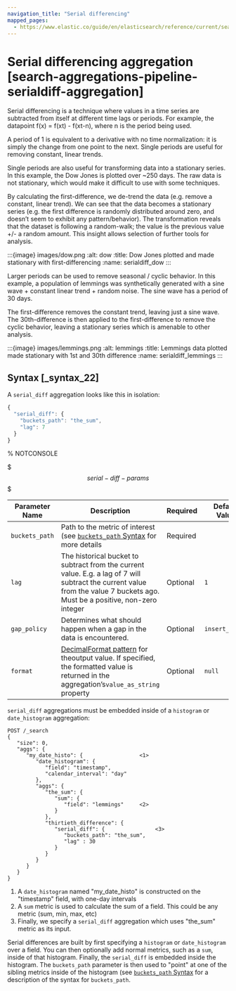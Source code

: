 ```yaml
---
navigation_title: "Serial differencing"
mapped_pages:
  - https://www.elastic.co/guide/en/elasticsearch/reference/current/search-aggregations-pipeline-serialdiff-aggregation.html
---
```


# Serial differencing aggregation [search-aggregations-pipeline-serialdiff-aggregation]


Serial differencing is a technique where values in a time series are subtracted from itself at different time lags or periods. For example, the datapoint f(x) = f(xt) - f(xt-n), where n is the period being used.

A period of 1 is equivalent to a derivative with no time normalization: it is simply the change from one point to the next. Single periods are useful for removing constant, linear trends.

Single periods are also useful for transforming data into a stationary series. In this example, the Dow Jones is plotted over ~250 days. The raw data is not stationary, which would make it difficult to use with some techniques.

By calculating the first-difference, we de-trend the data (e.g. remove a constant, linear trend). We can see that the data becomes a stationary series (e.g. the first difference is randomly distributed around zero, and doesn’t seem to exhibit any pattern/behavior). The transformation reveals that the dataset is following a random-walk; the value is the previous value +/- a random amount. This insight allows selection of further tools for analysis.

:::{image} images/dow.png
:alt: dow
:title: Dow Jones plotted and made stationary with first-differencing
:name: serialdiff_dow
:::

Larger periods can be used to remove seasonal / cyclic behavior. In this example, a population of lemmings was synthetically generated with a sine wave + constant linear trend + random noise. The sine wave has a period of 30 days.

The first-difference removes the constant trend, leaving just a sine wave. The 30th-difference is then applied to the first-difference to remove the cyclic behavior, leaving a stationary series which is amenable to other analysis.

:::{image} images/lemmings.png
:alt: lemmings
:title: Lemmings data plotted made stationary with 1st and 30th difference
:name: serialdiff_lemmings
:::

## Syntax [_syntax_22]

A `serial_diff` aggregation looks like this in isolation:

```js
{
  "serial_diff": {
    "buckets_path": "the_sum",
    "lag": 7
  }
}
```
%  NOTCONSOLE

$$$serial-diff-params$$$

| Parameter Name | Description | Required | Default Value |
| --- | --- | --- | --- |
| `buckets_path` | Path to the metric of interest (see [`buckets_path` Syntax](/reference/aggregations/pipeline.md#buckets-path-syntax) for more details | Required |  |
| `lag` | The historical bucket to subtract from the current value. E.g. a lag of 7 will subtract the current value from the value 7 buckets ago. Must be a positive, non-zero integer | Optional | `1` |
| `gap_policy` | Determines what should happen when a gap in the data is encountered. | Optional | `insert_zeros` |
| `format` | [DecimalFormat pattern](https://docs.oracle.com/en/java/javase/11/docs/api/java.base/java/text/DecimalFormat.html) for theoutput value. If specified, the formatted value is returned in the aggregation’s`value_as_string` property | Optional | `null` |

`serial_diff` aggregations must be embedded inside of a `histogram` or `date_histogram` aggregation:

```console
POST /_search
{
   "size": 0,
   "aggs": {
      "my_date_histo": {                  <1>
         "date_histogram": {
            "field": "timestamp",
            "calendar_interval": "day"
         },
         "aggs": {
            "the_sum": {
               "sum": {
                  "field": "lemmings"     <2>
               }
            },
            "thirtieth_difference": {
               "serial_diff": {                <3>
                  "buckets_path": "the_sum",
                  "lag" : 30
               }
            }
         }
      }
   }
}
```

1. A `date_histogram` named "my_date_histo" is constructed on the "timestamp" field, with one-day intervals
2. A `sum` metric is used to calculate the sum of a field. This could be any metric (sum, min, max, etc)
3. Finally, we specify a `serial_diff` aggregation which uses "the_sum" metric as its input.


Serial differences are built by first specifying a `histogram` or `date_histogram` over a field. You can then optionally add normal metrics, such as a `sum`, inside of that histogram. Finally, the `serial_diff` is embedded inside the histogram. The `buckets_path` parameter is then used to "point" at one of the sibling metrics inside of the histogram (see [`buckets_path` Syntax](/reference/aggregations/pipeline.md#buckets-path-syntax) for a description of the syntax for `buckets_path`.


